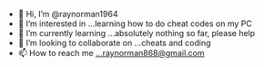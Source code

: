 - 👋 Hi, I’m @raynorman1964
- 👀 I’m interested in ...learning how to do cheat codes on my PC
- 🌱 I’m currently learning ...absolutely nothing so far, please help
- 💞️ I’m looking to collaborate on ...cheats and coding
- 📫 How to reach me ...raynorman868@gmail.com

<!---
raynorman1964/raynorman1964 is a ✨ special ✨ repository because its `README.md` (this file) appears on your GitHub profile.
You can click the Preview link to take a look at your changes.
--->
